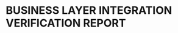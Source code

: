 <!-- Optimized: 2025-10-06 -->
<!-- RPM: 1.6.2.1.1.6.2.1_agent-4-business-layer-integration_20251006 -->
<!-- Session: E2E RPM DNA Application -->
<!-- AOM: RND (Reggie & Dro) -->
<!-- COI: TECHNOLOGY -->
<!-- RPM: HIGH -->
<!-- ACTION: BUILD -->

<!--
Optimized: 2025-10-03
RPM: 3.6.0.6.ops-technology-ship-status-documentation
Session: Dual-AI Collaboration - Sonnet Docs Sweep
-->
# BUSINESS LAYER INTEGRATION VERIFICATION REPORT
